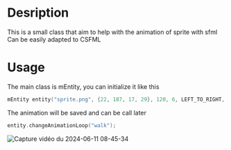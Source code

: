# Desription

This is a small class that aim to help with the animation of sprite with sfml
Can be easily adapted to CSFML

# Usage

The main class is mEntity, you can initialize it like this

```cpp
mEntity entity("sprite.png", {22, 187, 17, 29}, 120, 6, LEFT_TO_RIGHT, "walk");
```

The animation will be saved and can be call later

```cpp
entity.changeAnimationLoop("walk");
```
![Capture vidéo du 2024-06-11 08-45-34](https://github.com/TrueMordecai/sfml_mEntity/assets/60859370/6573f542-244b-4995-b699-79185a1427b2)
